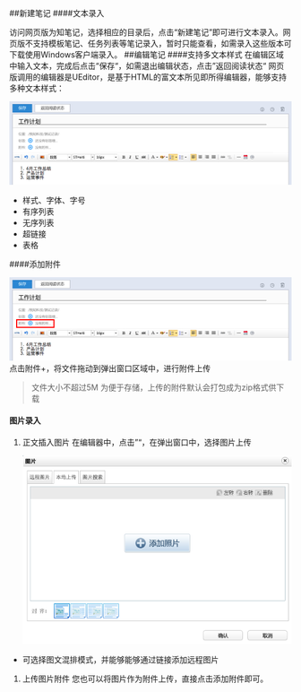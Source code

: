##新建笔记
####文本录入

访问网页版为知笔记，选择相应的目录后，点击“新建笔记”即可进行文本录入。网页版不支持模板笔记、任务列表等笔记录入，暂时只能查看，如需录入这些版本可下载使用Windows客户端录入。
##编辑笔记
####支持多文本样式
在编辑区域中输入文本，完成后点击“保存“，如需退出编辑状态，点击”返回阅读状态“
网页版调用的编辑器是UEditor，是基于HTML的富文本所见即所得编辑器，能够支持多种文本样式：

![文本录入](img/newpageweb-Ueditor.png)

 * 样式、字体、字号
 * 有序列表
 * 无序列表
 * 超链接
 * 表格

####添加附件

![添加附件](img/newpageweb-attachment.png)
点击附件+，将文件拖动到弹出窗口区域中，进行附件上传
 > 文件大小不超过5M
 > 为便于存储，上传的附件默认会打包成为zip格式供下载

#### 图片录入

1. 正文插入图片
在编辑器中，点击”“，在弹出窗口中，选择图片上传

    ![插入图片](img/newpageweb-image.png)
 * 可选择图文混排模式，并能够能够通过链接添加远程图片

1. 上传图片附件
您也可以将图片作为附件上传，直接点击添加附件即可。
